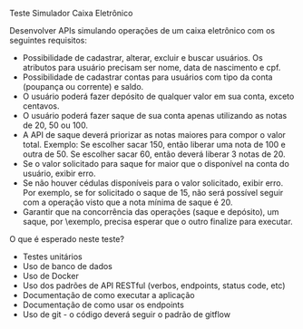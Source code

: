Teste Simulador Caixa Eletrônico

Desenvolver APIs simulando operações de um caixa eletrônico com os seguintes requisitos:

- Possibilidade de cadastrar, alterar, excluir e buscar usuários. Os atributos para usuário precisam ser nome, data de nascimento e cpf.
- Possibilidade de cadastrar contas para usuários com tipo da conta (poupança ou corrente) e saldo.
- O usuário poderá fazer depósito de qualquer valor em sua conta, exceto centavos.
- O usuário poderá fazer saque de sua conta apenas utilizando as notas de 20, 50 ou 100.
- A API de saque deverá priorizar as notas maiores para compor o valor total. Exemplo: Se escolher sacar 150, então liberar uma nota de 100 e outra de 50. Se escolher sacar 60, então deverá liberar 3 notas de 20.
- Se o valor solicitado para saque for maior que o disponível na conta do usuário, exibir erro.
- Se não houver cédulas disponíveis para o valor solicitado, exibir erro. Por exemplo, se for solicitado o saque de 15, não será possível seguir com a operação visto que a nota mínima de saque é 20.
- Garantir que na concorrência das operações (saque e depósito), um saque, por \exemplo, precisa esperar que o outro finalize para executar.

O que é esperado neste teste?

- Testes unitários
- Uso de banco de dados
- Uso de Docker
- Uso dos padrões de API RESTful (verbos, endpoints, status code, etc)
- Documentação de como executar a aplicação
- Documentação de como usar os endpoints
- Uso de git - o código deverá seguir o padrão de gitflow 
